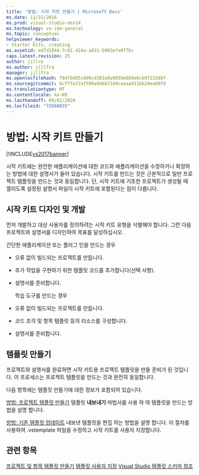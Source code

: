 ```yaml
---
title: '방법: 시작 키트 만들기 | Microsoft Docs'
ms.date: 11/15/2016
ms.prod: visual-studio-dev14
ms.technology: vs-ide-general
ms.topic: conceptual
helpviewer_keywords:
- Starter Kits, creating
ms.assetid: ed7d1844-7c01-424a-a831-5003efe0f7bc
caps.latest.revision: 25
author: jillre
ms.author: jillfra
manager: jillfra
ms.openlocfilehash: f9df8d85c600cd383a9a9059e689e6cb9f232d8f
ms.sourcegitcommit: 6cfffa72af599a9d667249caaaa411bb28ea69fd
ms.translationtype: MT
ms.contentlocale: ko-KR
ms.lasthandoff: 09/02/2020
ms.locfileid: "72668035"
---
```

# <a name="how-to-create-starter-kits"></a>방법: 시작 키트 만들기
[!INCLUDE[vs2017banner](../includes/vs2017banner.md)]

시작 키트에는 완전한 애플리케이션에 대한 코드와 애플리케이션을 수정하거나 확장하는 방법에 대한 설명서가 들어 있습니다. 시작 키트를 만드는 것은 근본적으로 일반 프로젝트 템플릿을 만드는 것과 동일합니다. 단, 시작 키트에 기초한 프로젝트가 생성될 때 열리도록 설정된 설명서 파일이 시작 키트에 포함된다는 점이 다릅니다.

## <a name="designing-and-developing-a-starter-kit"></a>시작 키트 디자인 및 개발
 먼저 개발하고 대상 사용자를 정의하려는 시작 키트 유형을 식별해야 합니다. 그런 다음 프로젝트와 설명서를 디자인하여 목표를 달성하십시오.

 간단한 애플리케이션 또는 플러그 인을 만드는 경우

- 오류 없이 빌드되는 프로젝트를 만듭니다.

- 추가 작업을 구현하기 위한 템플릿 코드를 추가합니다(선택 사항).

- 설명서를 준비합니다.

  학습 도구를 만드는 경우

- 오류 없이 빌드되는 프로젝트를 만듭니다.

- 코드 조각 및 항목 템플릿 등의 리소스를 구성합니다.

- 설명서를 준비합니다.

## <a name="creating-a-template"></a>템플릿 만들기
 프로젝트와 설명서를 완료하면 시작 키트용 프로젝트 템플릿을 만들 준비가 된 것입니다. 이 프로세스는 프로젝트 템플릿을 만드는 것과 완전히 동일합니다.

 다음 항목에는 템플릿 만들기에 대한 정보가 포함되어 있습니다.

 [방법: 프로젝트 템플릿 만들기](../ide/how-to-create-project-templates.md) 템플릿 **내보내기** 마법사를 사용 하 여 템플릿을 만드는 방법을 설명 합니다.

 [방법: 기존 템플릿 업데이트](../ide/how-to-update-existing-templates.md) 내보낸 템플릿을 편집 하는 방법을 설명 합니다. 이 절차를 사용하여 .vstemplate 파일을 수정하고 시작 키트를 사용자 지정합니다.

## <a name="see-also"></a>관련 항목
 [프로젝트 및 항목 템플릿 만들기](../ide/creating-project-and-item-templates.md) [템플릿 사용자 지정](../ide/customizing-project-and-item-templates.md) [Visual Studio 템플릿 스키마 참조](../extensibility/visual-studio-template-schema-reference.md)

